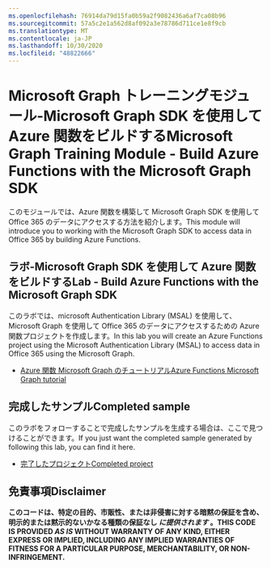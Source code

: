 ```yaml
---
ms.openlocfilehash: 76914da79d15fa0b59a2f9082436a6af7ca08b96
ms.sourcegitcommit: 57a5c2e1a562d8af092a3e78786d711ce1e8f9cb
ms.translationtype: MT
ms.contentlocale: ja-JP
ms.lasthandoff: 10/30/2020
ms.locfileid: "48822666"
---
```

# <a name="microsoft-graph-training-module---build-azure-functions-with-the-microsoft-graph-sdk"></a><span data-ttu-id="a8ce6-101">Microsoft Graph トレーニングモジュール-Microsoft Graph SDK を使用して Azure 関数をビルドする</span><span class="sxs-lookup"><span data-stu-id="a8ce6-101">Microsoft Graph Training Module - Build Azure Functions with the Microsoft Graph SDK</span></span>

<span data-ttu-id="a8ce6-102">このモジュールでは、Azure 関数を構築して Microsoft Graph SDK を使用して Office 365 のデータにアクセスする方法を紹介します。</span><span class="sxs-lookup"><span data-stu-id="a8ce6-102">This module will introduce you to working with the Microsoft Graph SDK to access data in Office 365 by building Azure Functions.</span></span>

## <a name="lab---build-azure-functions-with-the-microsoft-graph-sdk"></a><span data-ttu-id="a8ce6-103">ラボ-Microsoft Graph SDK を使用して Azure 関数をビルドする</span><span class="sxs-lookup"><span data-stu-id="a8ce6-103">Lab - Build Azure Functions with the Microsoft Graph SDK</span></span>

<span data-ttu-id="a8ce6-104">このラボでは、microsoft Authentication Library (MSAL) を使用して、Microsoft Graph を使用して Office 365 のデータにアクセスするための Azure 関数プロジェクトを作成します。</span><span class="sxs-lookup"><span data-stu-id="a8ce6-104">In this lab you will create an Azure Functions project using the Microsoft Authentication Library (MSAL) to access data in Office 365 using the Microsoft Graph.</span></span>

- [<span data-ttu-id="a8ce6-105">Azure 関数 Microsoft Graph のチュートリアル</span><span class="sxs-lookup"><span data-stu-id="a8ce6-105">Azure Functions Microsoft Graph tutorial</span></span>](https://docs.microsoft.com/graph/tutorials/azure-functions)

## <a name="completed-sample"></a><span data-ttu-id="a8ce6-106">完成したサンプル</span><span class="sxs-lookup"><span data-stu-id="a8ce6-106">Completed sample</span></span>

<span data-ttu-id="a8ce6-107">このラボをフォローすることで完成したサンプルを生成する場合は、ここで見つけることができます。</span><span class="sxs-lookup"><span data-stu-id="a8ce6-107">If you just want the completed sample generated by following this lab, you can find it here.</span></span>

- [<span data-ttu-id="a8ce6-108">完了したプロジェクト</span><span class="sxs-lookup"><span data-stu-id="a8ce6-108">Completed project</span></span>](demo)

## <a name="disclaimer"></a><span data-ttu-id="a8ce6-109">免責事項</span><span class="sxs-lookup"><span data-stu-id="a8ce6-109">Disclaimer</span></span>

<span data-ttu-id="a8ce6-110">**このコードは、特定の目的、市販性、または非侵害に対する暗黙の保証を含め、明示的または黙示的ないかなる種類の保証なし _に提供されます_ 。**</span><span class="sxs-lookup"><span data-stu-id="a8ce6-110">**THIS CODE IS PROVIDED _AS IS_ WITHOUT WARRANTY OF ANY KIND, EITHER EXPRESS OR IMPLIED, INCLUDING ANY IMPLIED WARRANTIES OF FITNESS FOR A PARTICULAR PURPOSE, MERCHANTABILITY, OR NON-INFRINGEMENT.**</span></span>

